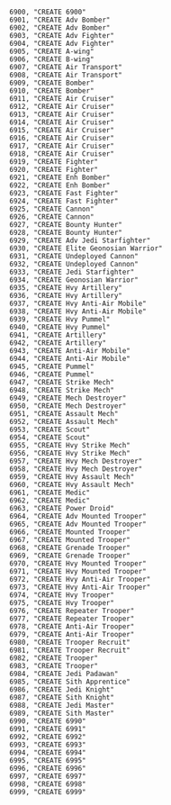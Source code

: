 ﻿```text
6900, "CREATE 6900"
6901, "CREATE Adv Bomber"
6902, "CREATE Adv Bomber"
6903, "CREATE Adv Fighter"
6904, "CREATE Adv Fighter"
6905, "CREATE A-wing"
6906, "CREATE B-wing"
6907, "CREATE Air Transport"
6908, "CREATE Air Transport"
6909, "CREATE Bomber"
6910, "CREATE Bomber"
6911, "CREATE Air Cruiser"
6912, "CREATE Air Cruiser"
6913, "CREATE Air Cruiser"
6914, "CREATE Air Cruiser"
6915, "CREATE Air Cruiser"
6916, "CREATE Air Cruiser"
6917, "CREATE Air Cruiser"
6918, "CREATE Air Cruiser"
6919, "CREATE Fighter"
6920, "CREATE Fighter"
6921, "CREATE Enh Bomber"
6922, "CREATE Enh Bomber"
6923, "CREATE Fast Fighter"
6924, "CREATE Fast Fighter"
6925, "CREATE Cannon"
6926, "CREATE Cannon"
6927, "CREATE Bounty Hunter"
6928, "CREATE Bounty Hunter"
6929, "CREATE Adv Jedi Starfighter"
6930, "CREATE Elite Geonosian Warrior"
6931, "CREATE Undeployed Cannon"
6932, "CREATE Undeployed Cannon"
6933, "CREATE Jedi Starfighter"
6934, "CREATE Geonosian Warrior"
6935, "CREATE Hvy Artillery"
6936, "CREATE Hvy Artillery"
6937, "CREATE Hvy Anti-Air Mobile"
6938, "CREATE Hvy Anti-Air Mobile"
6939, "CREATE Hvy Pummel"
6940, "CREATE Hvy Pummel"
6941, "CREATE Artillery"
6942, "CREATE Artillery"
6943, "CREATE Anti-Air Mobile"
6944, "CREATE Anti-Air Mobile"
6945, "CREATE Pummel"
6946, "CREATE Pummel"
6947, "CREATE Strike Mech"
6948, "CREATE Strike Mech"
6949, "CREATE Mech Destroyer"
6950, "CREATE Mech Destroyer"
6951, "CREATE Assault Mech"
6952, "CREATE Assault Mech"
6953, "CREATE Scout"
6954, "CREATE Scout"
6955, "CREATE Hvy Strike Mech"
6956, "CREATE Hvy Strike Mech"
6957, "CREATE Hvy Mech Destroyer"
6958, "CREATE Hvy Mech Destroyer"
6959, "CREATE Hvy Assault Mech"
6960, "CREATE Hvy Assault Mech"
6961, "CREATE Medic"
6962, "CREATE Medic"
6963, "CREATE Power Droid"
6964, "CREATE Adv Mounted Trooper"
6965, "CREATE Adv Mounted Trooper"
6966, "CREATE Mounted Trooper"
6967, "CREATE Mounted Trooper"
6968, "CREATE Grenade Trooper"
6969, "CREATE Grenade Trooper"
6970, "CREATE Hvy Mounted Trooper"
6971, "CREATE Hvy Mounted Trooper"
6972, "CREATE Hvy Anti-Air Trooper"
6973, "CREATE Hvy Anti-Air Trooper"
6974, "CREATE Hvy Trooper"
6975, "CREATE Hvy Trooper"
6976, "CREATE Repeater Trooper"
6977, "CREATE Repeater Trooper"
6978, "CREATE Anti-Air Trooper"
6979, "CREATE Anti-Air Trooper"
6980, "CREATE Trooper Recruit"
6981, "CREATE Trooper Recruit"
6982, "CREATE Trooper"
6983, "CREATE Trooper"
6984, "CREATE Jedi Padawan"
6985, "CREATE Sith Apprentice"
6986, "CREATE Jedi Knight"
6987, "CREATE Sith Knight"
6988, "CREATE Jedi Master"
6989, "CREATE Sith Master"
6990, "CREATE 6990"
6991, "CREATE 6991"
6992, "CREATE 6992"
6993, "CREATE 6993"
6994, "CREATE 6994"
6995, "CREATE 6995"
6996, "CREATE 6996"
6997, "CREATE 6997"
6998, "CREATE 6998"
6999, "CREATE 6999"
```